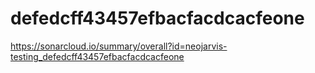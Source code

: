 # defedcff43457efbacfacdcacfeone
https://sonarcloud.io/summary/overall?id=neojarvis-testing_defedcff43457efbacfacdcacfeone
